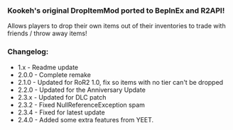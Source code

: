 ﻿### Kookeh's original DropItemMod ported to BepInEx and R2API!
Allows players to drop their own items out of their inventories to trade with friends / throw away items!


### Changelog:
- 1.x - Readme update
- 2.0.0 - Complete remake
- 2.1.0 - Updated for RoR2 1.0, fix so items with no tier can't be dropped
- 2.2.0 - Updated for the Anniversary Update
- 2.3.x - Updated for DLC patch
- 2.3.2 - Fixed NullReferenceException spam
- 2.3.4 - Fixed for latest update
- 2.4.0 - Added some extra features from YEET.